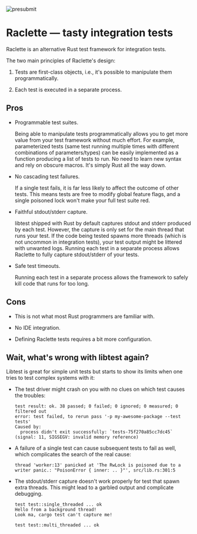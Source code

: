![presubmit](https://github.com/dfinity-lab/raclette/workflows/presubmit/badge.svg?branch=master)

# Raclette — tasty integration tests

Raclette is an alternative Rust test framework for integration tests.

The two main principles of Raclette's design:

  1. Tests are first-class objects, i.e., it's possible to manipulate them programmatically.

  2. Each test is executed in a separate process.

## Pros

  * Programmable test suites.

    Being able to manipulate tests programmatically allows you to get more value from your test framework without much effort.
    For example, parameterized tests (same test running multiple times with different combinations of parameters/types) can be easily implemented as a function producing a list of tests to run.
    No need to learn new syntax and rely on obscure macros.
    It's simply Rust all the way down.

  * No cascading test failures.

    If a single test fails, it is far less likely to affect the outcome of other tests.
    This means tests are free to modify global feature flags, and a single poisoned lock won't make your full test suite red.

  * Faithful stdout/stderr capture.

    libtest shipped with Rust by default captures stdout and stderr produced by each test.
    However, the capture is only set for the main thread that runs your test.
    If the code being tested spawns more threads (which is not uncommon in integration tests), your test output might be littered with unwanted logs.
    Running each test in a separate process allows Raclette to fully capture stdout/stderr of your tests.

  * Safe test timeouts.

    Running each test in a separate process allows the framework to safely kill code that runs for too long.

## Cons

  * This is not what most Rust programmers are familiar with.

  * No IDE integration.

  * Defining Raclette tests requires a bit more configuration.

## Wait, what's wrong with libtest again?

Libtest is great for simple unit tests but starts to show its limits when one tries to test complex systems with it:

  * The test driver might crash on you with no clues on which test causes the troubles:

        test result: ok. 38 passed; 0 failed; 0 ignored; 0 measured; 0 filtered out
        error: test failed, to rerun pass '-p my-awesome-package --test tests'
        Caused by:
          process didn't exit successfully: `tests-75f270a85cc7dc45` (signal: 11, SIGSEGV: invalid memory reference)

  * A failure of a single test can cause subsequent tests to fail as well, which complicates the search of the real cause:

        thread 'worker:13' panicked at 'The RwLock is poisoned due to a writer panic.: "PoisonError { inner: .. }"', src/lib.rs:301:5

  * The stdout/stderr capture doesn't work properly for test that spawn extra threads.
    This might lead to a garbled output and complicate debugging.

        test test::single_threaded ... ok
        Hello from a background thread!
        Look ma, cargo test can't capture me!

        test test::multi_threaded ... ok
